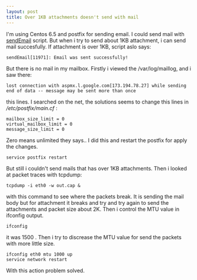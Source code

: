```yaml
---
layout: post
title: Over 1KB attachments doesn't send with mail
---
```


I'm using Centos 6.5 and postfix for sending email. I could send mail with 
[sendEmail](http://caspian.dotconf.net/menu/Software/SendEmail/) script. 
But when i try to send about 1KB attachment, i can send mail succesfully. 
If attachment is over 1KB, script aslo says:  

    sendEmail[11971]: Email was sent successfully!  
But there is no mail in my mailbox.
Firstly i viewed the /var/log/maillog, and i saw there:  

    lost connection with aspmx.l.google.com[173.194.78.27] while sending end of data -- message may be sent more than once
this lines.
I searched on the net, the solutions seems to change this lines in */etc/postfix/main.cf* :  

    mailbox_size_limit = 0
    virtual_mailbox_limit = 0
    message_size_limit = 0
Zero means unlimited they says.. I did this and restart the postfix for apply the changes.  

    service postfix restart
But still i couldn't send mails that has over 1KB attachments. Then i looked at packet traces with tcpdump:  

    tcpdump -i eth0 -w out.cap & 
with this command to see where the packets break. 
It is sending the mail body but for attachment it breaks and try and try again to send the attachments and packet size about 2K.
Then i control the MTU value in ifconfig output.  

    ifconfig  
it was 1500 . Then i try to discrease the MTU value for send the packets with more little size.  

    ifconfig eth0 mtu 1000 up 
    service network restart
With this action problem solved.

  
